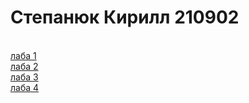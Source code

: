 # Степанюк Кирилл 210902
<br><a href = "https://ritfer.github.io/EVT/lab1/lab1.html"> лаба 1 </a>
<br><a href = "https://ritfer.github.io/EVT/lab2/6_lab_EVT.html"> лаба 2 </a>
<br><a href = "https://ritfer.github.io/EVT/lab3/EVT_lab7.html"> лаба 3 </a>
<br><a href = "https://ritfer.github.io/EVT/lab4/EVT_lab9.html"> лаба 4 </a>
